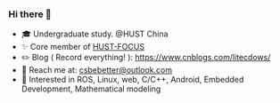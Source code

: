 ### Hi there 👋

- 🎓 Undergraduate study. @HUST China
- ✨ Core member of [HUST-FOCUS](https://github.com/HUST-FOCUS)
- ✏️ Blog ( Record everything! ): https://www.cnblogs.com/litecdows/
- 📧 Reach me at: csbebetter@outlook.com
- 🍰 Interested in ROS, Linux, web, C/C++, Android, Embedded Development, Mathematical modeling
